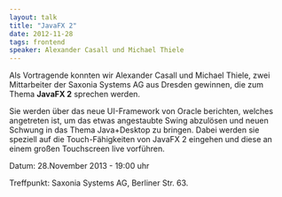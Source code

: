 ```yaml
---
layout: talk
title: "JavaFX 2"
date: 2012-11-28
tags: frontend
speaker: Alexander Casall und Michael Thiele
---
```


Als Vortragende konnten wir Alexander Casall und Michael Thiele, zwei Mittarbeiter der Saxonia Systems AG aus Dresden gewinnen, die zum Thema **JavaFX 2** sprechen werden. 

Sie werden über das neue UI-Framework von Oracle berichten, welches angetreten ist, um das etwas angestaubte Swing abzulösen und neuen Schwung in das Thema Java+Desktop zu bringen. Dabei werden sie speziell auf die Touch-Fähigkeiten von JavaFX 2 eingehen und diese an einem großen Touchscreen live vorführen.

Datum: 28.November 2013 - 19:00 uhr

Treffpunkt: Saxonia Systems AG, Berliner Str. 63.